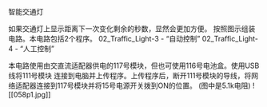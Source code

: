 智能交通灯

如果交通灯上显示距离下一次变化剩余的秒数，显然会更加方便。
按照图示组装电路。本电路包括2个程序。
02_Traffic_Light-3 - “自动控制”
02_Traffic_Light-4 - “人工控制”

本电路使用由交直流适配器供电的117号模块，但也可使用116号电池盒。使用USB线将111号模块
连接到电脑并上传程序。上传程序后，断开111号模块的导线，将网络适配器连接到117号模块并将15号电源开关拨到ON的位置。
(图中是5.1k电阻)
![[058p1.jpg]]